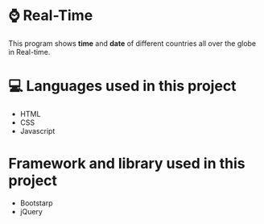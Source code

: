 # :watch: Real-Time
This program shows **time** and **date** of different countries all over the globe in Real-time.

# :computer: Languages used in this project
- HTML
- CSS
- Javascript

# Framework and library used in this project
- Bootstarp
- jQuery
